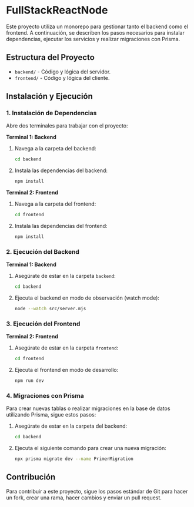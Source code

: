 # FullStackReactNode

Este proyecto utiliza un monorepo para gestionar tanto el backend como el frontend. A continuación, se describen los pasos necesarios para instalar dependencias, ejecutar los servicios y realizar migraciones con Prisma.

## Estructura del Proyecto

- `backend/` - Código y lógica del servidor.
- `frontend/` - Código y lógica del cliente.

## Instalación y Ejecución

### 1. Instalación de Dependencias

Abre dos terminales para trabajar con el proyecto:

**Terminal 1: Backend**

1. Navega a la carpeta del backend:
    ```bash
    cd backend
    ```
2. Instala las dependencias del backend:
    ```bash
    npm install
    ```

**Terminal 2: Frontend**

1. Navega a la carpeta del frontend:
    ```bash
    cd frontend
    ```
2. Instala las dependencias del frontend:
    ```bash
    npm install
    ```

### 2. Ejecución del Backend

**Terminal 1: Backend**

1. Asegúrate de estar en la carpeta `backend`:
    ```bash
    cd backend
    ```
2. Ejecuta el backend en modo de observación (watch mode):
    ```bash
    node --watch src/server.mjs
    ```

### 3. Ejecución del Frontend

**Terminal 2: Frontend**

1. Asegúrate de estar en la carpeta `frontend`:
    ```bash
    cd frontend
    ```
2. Ejecuta el frontend en modo de desarrollo:
    ```bash
    npm run dev
    ```

### 4. Migraciones con Prisma

Para crear nuevas tablas o realizar migraciones en la base de datos utilizando Prisma, sigue estos pasos:

1. Asegúrate de estar en la carpeta del backend:
    ```bash
    cd backend
    ```
2. Ejecuta el siguiente comando para crear una nueva migración:
    ```bash
    npx prisma migrate dev --name PrimerMigration
    ```

## Contribución

Para contribuir a este proyecto, sigue los pasos estándar de Git para hacer un fork, crear una rama, hacer cambios y enviar un pull request.

